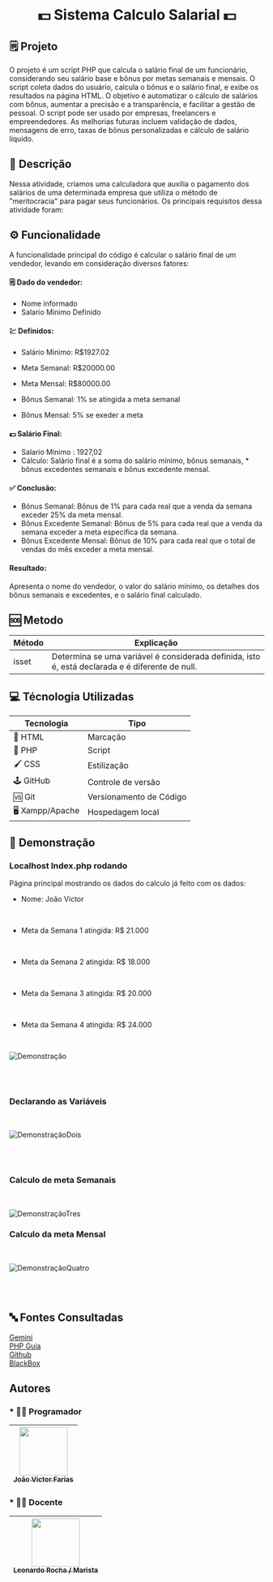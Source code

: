 <h1><center>💵 Sistema Calculo Salarial 💵</center></h1>

## 🗒️ Projeto

O projeto é um script PHP que calcula o salário final de um funcionário, considerando seu salário base e bônus por metas semanais e mensais. O script coleta dados do usuário, calcula o bônus e o salário final, e exibe os resultados na página HTML. O objetivo é automatizar o cálculo de salários com bônus, aumentar a precisão e a transparência, e facilitar a gestão de pessoal. O script pode ser usado por empresas, freelancers e empreendedores. As melhorias futuras incluem validação de dados, mensagens de erro, taxas de bônus personalizadas e cálculo de salário líquido.

## 📖 Descrição

Nessa atividade, criamos uma calculadora que auxilia o pagamento dos salários de uma determinada empresa que utiliza o método de "meritocracia" para pagar seus funcionários. Os principais requisitos dessa atividade foram:

## ⚙️ Funcionalidade

A funcionalidade principal do código é calcular o salário final de um vendedor, levando em consideração diversos fatores:

#### 🗒️ Dado do vendedor:
 * Nome informado<br>
 * Salario Minimo Definido

#### 💹 Definidos:
 * Salário Minimo: R$1927.02<br>
 * Meta Semanal: R$20000.00<br>
 * Meta Mensal: R$80000.00

 * Bônus Semanal: 1% se atingida a meta semanal<br>
 * Bônus Mensal: 5% se exeder a meta

#### 💵 Salário Final:
 * Salario Minimo : 1927,02<br>
 * Cálculo: Salário final é a soma do salário mínimo, bônus semanais,  * bônus excedentes semanais e bônus excedente mensal.

#### ✅ Conclusão:
 * Bônus Semanal: Bônus de 1% para cada real que a venda da semana exceder 25% da meta mensal.
 * Bônus Excedente Semanal: Bônus de 5% para cada real que a venda da semana exceder a meta específica da semana.
 * Bônus Excedente Mensal: Bônus de 10% para cada real que o total de vendas do mês exceder a meta mensal.

#### Resultado:
Apresenta o nome do vendedor, o valor do salário mínimo, os detalhes dos bônus semanais e excedentes, e o salário final calculado.

## 🆘 Metodo

| Método| Explicação |
|------|------|
| isset | Determina se uma variável é considerada definida, isto é, está declarada e é diferente de null.|

## 💻 Técnologia Utilizadas

| Tecnologia | Tipo |
|------------|------|
| 📕 HTML | Marcação |
| 🐘 PHP | Script |
| 🖌️ CSS | Estilização |
| 🕹️ GitHub | Controle de versão |
| 🆚 Git | Versionamento de Código |
| 🖥️ Xampp/Apache | Hospedagem local |

## 🌆 Demonstração


### Localhost Index.php rodando

<p> Página principal mostrando os dados do calculo já feito com os dados: <br>

* Nome: João Victor
<br>

* Meta da Semana 1 atingida: R$ 21.000
<br>

* Meta da Semana 2 atingida: R$ 18.000
<br>

* Meta da Semana 3 atingida: R$ 20.000
<br>

* Meta da Semana 4 atingida: R$ 24.000
</p>

<br>

![Demonstração](./imgs/codePrint.png)

<br><br>

### Declarando as Variáveis

<br>

![DemonstraçãoDois](./imgs/codeVariaveis.png)

<br><br>

### Calculo de meta Semanais

<br>

![DemonstraçãoTres](./imgs/codeCalc.png)

### Calculo da meta Mensal

<br>

![DemonstraçãoQuatro](./imgs/codemetaCalc.png)

<br><br>

## 🔤 Fontes Consultadas


[Gemini](https://gemini.google.com)
<br>
[PHP Guia](https://www.php.net/manual/pt_BR/function.isset.php)
<br>
[Github](https://github.com)
<br>
[BlackBox](https://www.blackbox.ai/)

## Autores

### * 👨‍💻 Programador

| [<img loading="lazy" src="https://avatars.githubusercontent.com/u/111014716?s=400&u=5d8ff835762bc44c2651472ac96f0f9fc1f953a6&v=4" width=95><br><sub>João Victor Farias</sub>](https://github.com/joaovictorgit21)
| :--: |

### * 👨‍🏫 Docente

| [<img loading="lazy" src="https://avatars.githubusercontent.com/u/86802310?v=4" width=95><br><sub>Leonardo Rocha / Marista</sub>](https://github.com/LeonardoRochaMarista)
| :--: |
